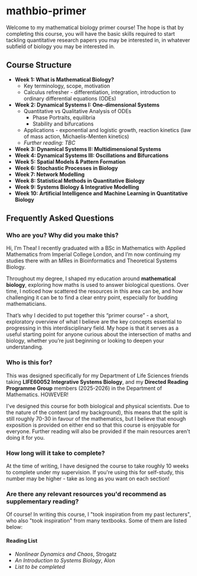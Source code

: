 # mathbio-primer
Welcome to my mathematical biology primer course! The hope is that by completing this course, you will have the basic skills required to start tackling quantitative research papers you may be interested in, in whatever subfield of biology you may be interested in.

## Course Structure
- **Week 1: What is Mathematical Biology?**
  -  Key terminology, scope, motivation
  -  Calculus refresher - differentiation, integration, introduction to ordinary differential equations (ODEs)
- **Week 2: Dynamical Systems I: One-dimensional Systems**
  -  Quantitative vs Qualitative Analysis of ODEs
      - Phase Portraits, equilibria
      - Stability and bifurcations
  -  Applications - exponential and logistic growth, reaction kinetics (law of mass action, Michaelis-Menten kinetics)
  -  *Further reading: TBC* 
- **Week 3: Dynamical Systems II: Multidimensional Systems**
- **Week 4: Dynamical Systems III: Oscillations and Bifurcations**
- **Week 5: Spatial Models & Pattern Formation**
- **Week 6: Stochastic Processes in Biology**
- **Week 7: Network Modelling**
- **Week 8: Statistical Methods in Quantitative Biology**
- **Week 9: Systems Biology & Integrative Modelling**
- **Week 10: Artificial Intelligence and Machine Learning in Quantitative Biology**

## Frequently Asked Questions
### Who are you? Why did you make this?
Hi, I’m Thea! I recently graduated with a BSc in Mathematics with Applied Mathematics from Imperial College London, and I’m now continuing my studies there with an MRes in Bioinformatics and Theoretical Systems Biology.

Throughout my degree, I shaped my education around **mathematical biology**, exploring how maths is used to answer biological questions. Over time, I noticed how scattered the resources in this area can be, and how challenging it can be to find a clear entry point, especially for budding mathematicians.

That’s why I decided to put together this “primer course” - a short, exploratory overview of what I believe are the key concepts essential to progressing in this interdisciplinary field. My hope is that it serves as a useful starting point for anyone curious about the intersection of maths and biology, whether you’re just beginning or looking to deepen your understanding.

### Who is this for?
This was designed specifically for my Department of Life Sciences friends taking **LIFE60052 Integrative Systems Biology**, and my **Directed Reading Programme Group** members (2025-2026) in the Department of Mathematics. HOWEVER!

I've designed this course for both biological and physical scientists. Due to the nature of the content (and my background), this means that the split is still roughly 70-30 in favour of the mathematics, but I believe that enough exposition is provided on either end so that this course is enjoyable for everyone. Further reading will also be provided if the main resources aren't doing it for you.

### How long will it take to complete?
At the time of writing, I have designed the course to take roughly 10 weeks to complete under my supervision. If you're using this for self-study, this number may be higher - take as long as you want on each section!

### Are there any relevant resources you'd recommend as supplementary reading?
Of course! In writing this course, I "took inspiration from my past lecturers", who also "took inspiration" from many textbooks. Some of them are listed below:
#### Reading List
- *Nonlinear Dynamics and Chaos*, Strogatz
- *An Introduction to Systems Biology*, Alon
- *List to be completed*
